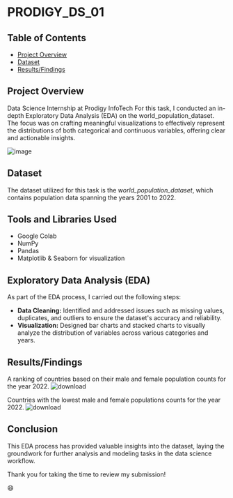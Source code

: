 # PRODIGY_DS_01

## Table of Contents

- [Project Overview](#project-overview)
- [Dataset](#dataset)
- [Results/Findings](#results/findings)

## Project Overview 
Data Science Internship at Prodigy InfoTech For this task, I conducted an in-depth Exploratory Data Analysis (EDA) on the world_population_dataset. The focus was on crafting meaningful visualizations to effectively represent the distributions of both categorical and continuous variables, offering clear and actionable insights.

![image](https://github.com/user-attachments/assets/a9a2d4ea-c63f-427d-9314-f9dd13cfef1c)

## Dataset
The dataset utilized for this task is the *world_population_dataset*, which contains population data spanning the years 2001 to 2022.

## Tools and Libraries Used
- Google Colab
- NumPy
- Pandas
- Matplotlib & Seaborn for visualization

## Exploratory Data Analysis (EDA)
As part of the EDA process, I carried out the following steps:  

- **Data Cleaning:** Identified and addressed issues such as missing values, duplicates, and outliers to ensure the dataset's accuracy and reliability.  
- **Visualization:** Designed bar charts and stacked charts to visually analyze the distribution of variables across various categories and years.

## Results/Findings
A ranking of countries based on their male and female population counts for the year 2022.
![download](https://github.com/user-attachments/assets/fe241885-d84f-4712-85ba-097ea0689f33)

Countries with the lowest male and female populations counts for the year 2022.
![download](https://github.com/user-attachments/assets/d4c1d38f-adf8-4a71-be53-3a5235457854)

## Conclusion
This EDA process has provided valuable insights into the dataset, laying the groundwork for further analysis and modeling tasks in the data science workflow.

Thank you for taking the time to review my submission!

😄
